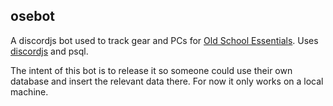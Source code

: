 ## osebot
A discordjs bot used to track gear and PCs for [Old School Essentials](https://necroticgnome.com/).  Uses [discordjs](https://discordjs.guide/#before-you-begin) and psql.

The intent of this bot is to release it so someone could use their own database and insert the relevant data there.  For now it only works on a local machine.